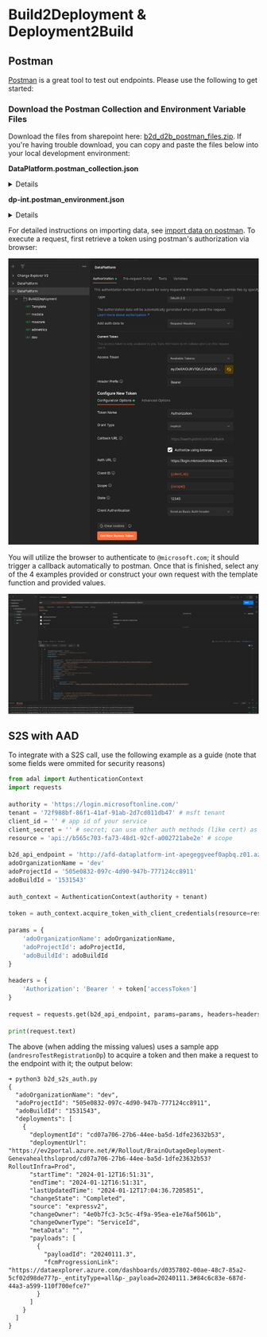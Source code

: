# Build2Deployment & Deployment2Build 


## Postman

[Postman](https://www.postman.com/) is a great tool to test out endpoints. Please use the following to get started:

### Download the Postman Collection and Environment Variable Files

Download the files from sharepoint here: [b2d_d2b_postman_files.zip](https://microsoft.sharepoint.com/:u:/t/FCM/EeKQuYNbgA1Hh_nCelI2CKgBXk5ROZtBqbBUXa1oDU0FrQ?e=6rntXY). If you're having trouble download, you can copy and paste the files below into your local development environment:

**DataPlatform.postman_collection.json**
<details>

```json
{
	"info": {
		"_postman_id": "f3990ab0-9326-4d43-b458-ca0d04b8ca8a",
		"name": "DataPlatform",
		"schema": "https://schema.getpostman.com/json/collection/v2.1.0/collection.json"
	},
	"item": [
		{
			"name": "Build2Deployment",
			"item": [
				{
					"name": "Template",
					"request": {
						"method": "GET",
						"header": [],
						"url": {
							"raw": "{{base_url}}/{{b2dcomponent}}/deployments?adoOrganizationName=&adoProjectId=&adoBuildId=",
							"host": [
								"{{base_url}}"
							],
							"path": [
								"{{b2dcomponent}}",
								"deployments"
							],
							"query": [
								{
									"key": "adoOrganizationName",
									"value": ""
								},
								{
									"key": "adoProjectId",
									"value": ""
								},
								{
									"key": "adoBuildId",
									"value": ""
								}
							]
						}
					},
					"response": []
				},
				{
					"name": "msdata",
					"request": {
						"method": "GET",
						"header": [],
						"url": {
							"raw": "{{base_url}}/{{b2dcomponent}}/deployments?adoOrganizationName=msdata&adoProjectId=ba574a88-a171-48e0-8fcb-5fef6d23739c&adoBuildId=115856310",
							"host": [
								"{{base_url}}"
							],
							"path": [
								"{{b2dcomponent}}",
								"deployments"
							],
							"query": [
								{
									"key": "adoOrganizationName",
									"value": "msdata"
								},
								{
									"key": "adoProjectId",
									"value": "ba574a88-a171-48e0-8fcb-5fef6d23739c"
								},
								{
									"key": "adoBuildId",
									"value": "115856310"
								}
							]
						}
					},
					"response": []
				},
				{
					"name": "msazure",
					"request": {
						"method": "GET",
						"header": [],
						"url": {
							"raw": "{{base_url}}/{{b2dcomponent}}/deployments?adoOrganizationName=msazure&adoProjectId=09706533-03bf-4b43-9a9b-b49c75429646&adoBuildId=85471733",
							"host": [
								"{{base_url}}"
							],
							"path": [
								"{{b2dcomponent}}",
								"deployments"
							],
							"query": [
								{
									"key": "adoOrganizationName",
									"value": "msazure"
								},
								{
									"key": "adoProjectId",
									"value": "09706533-03bf-4b43-9a9b-b49c75429646"
								},
								{
									"key": "adoBuildId",
									"value": "85471733"
								}
							]
						}
					},
					"response": []
				},
				{
					"name": "admetrics",
					"request": {
						"method": "GET",
						"header": [],
						"url": {
							"raw": "{{base_url}}/{{b2dcomponent}}/deployments?adoOrganizationName=admetrics&adoProjectId=c6f597f2-902e-47df-9dbd-f5ee1ac627f2&adoBuildId=69514",
							"host": [
								"{{base_url}}"
							],
							"path": [
								"{{b2dcomponent}}",
								"deployments"
							],
							"query": [
								{
									"key": "adoOrganizationName",
									"value": "admetrics"
								},
								{
									"key": "adoProjectId",
									"value": "c6f597f2-902e-47df-9dbd-f5ee1ac627f2"
								},
								{
									"key": "adoBuildId",
									"value": "69514"
								}
							]
						}
					},
					"response": []
				},
				{
					"name": "dev",
					"request": {
						"method": "GET",
						"header": [],
						"url": {
							"raw": "{{base_url}}/{{b2dcomponent}}/deployments?adoOrganizationName=dev&adoProjectId=505e0832-097c-4d90-947b-777124cc8911&adoBuildId=1531543",
							"host": [
								"{{base_url}}"
							],
							"path": [
								"{{b2dcomponent}}",
								"deployments"
							],
							"query": [
								{
									"key": "adoOrganizationName",
									"value": "dev"
								},
								{
									"key": "adoProjectId",
									"value": "505e0832-097c-4d90-947b-777124cc8911"
								},
								{
									"key": "adoBuildId",
									"value": "1531543"
								}
							]
						}
					},
					"response": []
				}
			]
		},
		{
			"name": "Deployment2Build",
			"item": [
				{
					"name": "Template",
					"request": {
						"method": "GET",
						"header": [],
						"url": {
							"raw": "{{base_url}}/{{d2bcomponent}}/builds?deploymentSource=&deploymentId=",
							"host": [
								"{{base_url}}"
							],
							"path": [
								"{{d2bcomponent}}",
								"builds"
							],
							"query": [
								{
									"key": "deploymentSource",
									"value": ""
								},
								{
									"key": "deploymentId",
									"value": ""
								}
							]
						}
					},
					"response": []
				},
				{
					"name": "expressv2",
					"request": {
						"method": "GET",
						"header": [],
						"url": {
							"raw": "{{base_url}}/{{d2bcomponent}}/builds?deploymentSource=expressv2&deploymentId=ContainerService/b03fe328-9f11-42c4-8eed-73a0f0d1c944",
							"host": [
								"{{base_url}}"
							],
							"path": [
								"{{d2bcomponent}}",
								"builds"
							],
							"query": [
								{
									"key": "deploymentSource",
									"value": "expressv2"
								},
								{
									"key": "deploymentId",
									"value": "ContainerService/b03fe328-9f11-42c4-8eed-73a0f0d1c944"
								}
							]
						}
					},
					"response": []
				}
			]
		}
	],
	"auth": {
		"type": "oauth2",
		"oauth2": [
			{
				"key": "tokenName",
				"value": "Authorization",
				"type": "string"
			},
			{
				"key": "authUrl",
				"value": "https://login.microsoftonline.com/72f988bf-86f1-41af-91ab-2d7cd011db47/oauth2/v2.0/authorize",
				"type": "string"
			},
			{
				"key": "state",
				"value": "12345",
				"type": "string"
			},
			{
				"key": "scope",
				"value": "{{scope}}",
				"type": "string"
			},
			{
				"key": "clientId",
				"value": "{{client_id}}",
				"type": "string"
			},
			{
				"key": "grant_type",
				"value": "implicit",
				"type": "string"
			},
			{
				"key": "useBrowser",
				"value": true,
				"type": "boolean"
			},
			{
				"key": "addTokenTo",
				"value": "header",
				"type": "string"
			}
		]
	},
	"event": [
		{
			"listen": "prerequest",
			"script": {
				"type": "text/javascript",
				"exec": [
					""
				]
			}
		},
		{
			"listen": "test",
			"script": {
				"type": "text/javascript",
				"exec": [
					""
				]
			}
		}
	]
}
```
</details>

**dp-int.postman_environment.json**
<details>

```json
{
	"id": "8b24a332-ad22-4c7f-b196-68faa115e021",
	"name": "dp-int",
	"values": [
		{
			"key": "client_id",
			"value": "c1d07c27-2bf7-4da7-9946-278a86014ae2",
			"type": "default",
			"enabled": true
		},
		{
			"key": "scope",
			"value": "api://b565c703-fa73-48d1-92cf-a002721abe2e/user_impersonation",
			"type": "default",
			"enabled": true
		},
		{
			"key": "base_url",
			"value": "afd-dataplatform-int-apegeggveef0apbq.z01.azurefd.net",
			"type": "default",
			"enabled": true
		},
		{
			"key": "b2dcomponent",
			"value": "b2d",
			"type": "default",
			"enabled": true
		},
		{
			"key": "d2bcomponent",
			"value": "d2b",
			"type": "default",
			"enabled": true
		}
	],
	"_postman_variable_scope": "environment",
	"_postman_exported_at": "2024-01-19T16:00:09.561Z",
	"_postman_exported_using": "Postman/9.31.30"
}
```
</details>

For detailed instructions on importing data, see [import data on postman](https://learning.postman.com/docs/getting-started/importing-and-exporting/importing-data/). To execute a request, first retrieve a token using postman's authorization via browser:

![Alt text](media/authorize_postman.png)

You will utilize the browser to authenticate to `@microsoft.com`; it should trigger a callback automatically to postman. Once that is finished, select any of the 4 examples provided or construct your own request with the template function and provided values.

![Alt text](media/sample_b2d_request.png)

## S2S with AAD

To integrate with a S2S call, use the following example as a guide (note that some fields were ommited for security reasons)

```python
from adal import AuthenticationContext
import requests

authority = 'https://login.microsoftonline.com/'
tenant = '72f988bf-86f1-41af-91ab-2d7cd011db47' # msft tenant
client_id = '' # app id of your service
client_secret = '' # secret; can use other auth methods (like cert) as  well
resource = 'api://b565c703-fa73-48d1-92cf-a002721abe2e' # scope 

b2d_api_endpoint = 'http://afd-dataplatform-int-apegeggveef0apbq.z01.azurefd.net/b2d/deployments'
adoOrganizationName = 'dev'
adoProjectId = '505e0832-097c-4d90-947b-777124cc8911'
adoBuildId = '1531543'

auth_context = AuthenticationContext(authority + tenant)

token = auth_context.acquire_token_with_client_credentials(resource=resource, client_id=client_id, client_secret=client_secret)

params = {
    'adoOrganizationName': adoOrganizationName,
    'adoProjectId': adoProjectId,
    'adoBuildId': adoBuildId
}

headers = {
    'Authorization': 'Bearer ' + token['accessToken']
}

request = requests.get(b2d_api_endpoint, params=params, headers=headers)

print(request.text)
```

The above (when adding the missing values) uses a sample app (`andresroTestRegistrationDp`) to acquire a token and then make a request to the endpoint with it; the output below:

```shell
➜ python3 b2d_s2s_auth.py
{
  "adoOrganizationName": "dev",
  "adoProjectId": "505e0832-097c-4d90-947b-777124cc8911",
  "adoBuildId": "1531543",
  "deployments": [
    {
      "deploymentId": "cd07a706-27b6-44ee-ba5d-1dfe23632b53",
      "deploymentUrl": "https://ev2portal.azure.net/#/Rollout/BrainOutageDeployment-Genevahealthsloprod/cd07a706-27b6-44ee-ba5d-1dfe23632b53?RolloutInfra=Prod",
      "startTime": "2024-01-12T16:51:31",
      "endTime": "2024-01-12T16:51:31",
      "lastUpdatedTime": "2024-01-12T17:04:36.7205851",
      "changeState": "Completed",
      "source": "expressv2",
      "changeOwner": "4e0b7fc3-3c5c-4f9a-95ea-e1e76af5061b",
      "changeOwnerType": "ServiceId",
      "metaData": "",
      "payloads": [
        {
          "payloadId": "20240111.3",
          "fcmProgressionLink": "https://dataexplorer.azure.com/dashboards/d0357802-00ae-48c7-85a2-5cf02d98de77?p-_entityType=all&p-_payload=20240111.3#84c6c83e-687d-44a3-a599-110f700efce7"
        }
      ]
    }
  ]
}
```